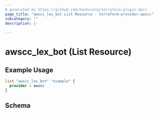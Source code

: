 ```yaml
---
# generated by https://github.com/hashicorp/terraform-plugin-docs
page_title: "awscc_lex_bot List Resource - terraform-provider-awscc"
subcategory: ""
description: |-
  
---
```


# awscc_lex_bot (List Resource)



## Example Usage

```terraform
list "awscc_lex_bot" "example" {
  provider = awscc
}
```

<!-- schema generated by tfplugindocs -->
## Schema
